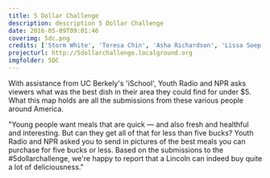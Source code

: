 ```yaml
---
title: 5 Dollar Challenge
description: description 5 Dollar Challenge
date: 2016-05-09T09:01:46
coverimg: 5dc.png
credits: ['Storm White', 'Teresa Chin', 'Asha Richardson', 'Lissa Soep', 'Sarah Van Wart', 'Ellen Jane Van Wyk', 'Jocelyn Matthews', 'NPR', 'UC Berkeley iSchool']
projecturl: http://5dollarchallenge.localground.org
imgfolder: 5DC
---
```

With assistance from UC Berkely's 'iSchool', Youth Radio and NPR asks viewers what was the best dish in their area they could find for under $5. What this map holds are all the submissions from these various people around America.

"Young people want meals that are quick — and also fresh and healthful and interesting. But can they get all of that for less than five bucks? Youth Radio and NPR asked you to send in pictures of the best meals you can purchase for five bucks or less. Based on the submissions to the #5dollarchallenge, we're happy to report that a Lincoln can indeed buy quite a lot of deliciousness."



